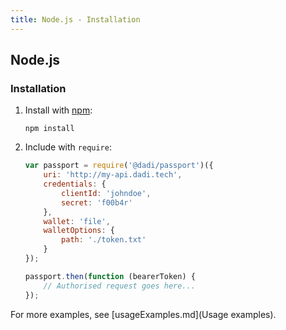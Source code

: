 ```yaml
---
title: Node.js - Installation
---
```


## Node.js

### Installation

1. Install with [npm](https://www.npmjs.com/):

	```
	npm install
	```

2. Include with `require`:
	
	```js
	var passport = require('@dadi/passport')({
		uri: 'http://my-api.dadi.tech',
		credentials: {
			clientId: 'johndoe',
			secret: 'f00b4r'		
		},
		wallet: 'file',
		walletOptions: {
			path: './token.txt'
		}
	});

	passport.then(function (bearerToken) {
	    // Authorised request goes here...
	});
	```

For more examples, see [usageExamples.md](Usage examples).